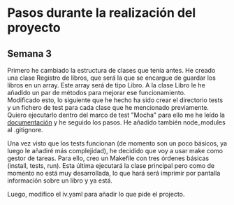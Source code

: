 # Pasos durante la realización del proyecto

## Semana 3

Primero he cambiado la estructura de clases que tenía antes. He creado una clase Registro de libros, que será la que se encargue de guardar los libros en un array. Este array será de tipo Libro. A la clase Libro le he añadido un par de métodos para mejorar ese funcionamiento.   
Modificado esto, lo siguiente que he hecho ha sido crear el directorio tests y un fichero de test para cada clase que he mencionado previamente. Quiero ejecutarlo dentro del marco de test "Mocha" para ello me he leído la [documentación](https://mochajs.org/#configuring-mocha-nodejs) y he seguido los pasos. He añadido también node_modules al .gitignore.

Una vez visto que los tests funcionan (de momento son un poco básicos, ya luego le añadiré más complejidad), he decidido que voy a usar make como gestor de tareas. Para ello, creo un Makefile con tres órdenes básicas (install, tests, run). 
Esta última ejecutará la clase principal pero como de momento no está muy desarrollada, lo que hará será imprimir por pantalla información sobre un libro y ya está. 

Luego, modifico el iv.yaml para añadir lo que pide el projecto.